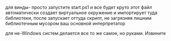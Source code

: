 для винды- просто запустите start.ps1 и все будет круто
этот файл автоматически создает виртуальное окружение и импортирует туда библиотеки, после запускает оттуда скрипт, не загрязняя лишним библиотечным мусором ваш основной интерпретатор

для не-Windows систем делается все то же самое, но руками. Извините